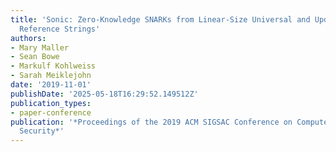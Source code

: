 ```yaml
---
title: 'Sonic: Zero-Knowledge SNARKs from Linear-Size Universal and Updatable Structured
  Reference Strings'
authors:
- Mary Maller
- Sean Bowe
- Markulf Kohlweiss
- Sarah Meiklejohn
date: '2019-11-01'
publishDate: '2025-05-18T16:29:52.149512Z'
publication_types:
- paper-conference
publication: '*Proceedings of the 2019 ACM SIGSAC Conference on Computer and Communications
  Security*'
---
```

